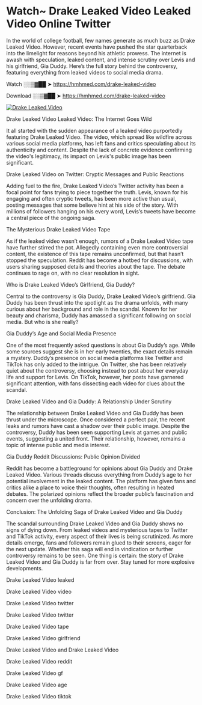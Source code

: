 # Watch~ Drake Leaked Video Leaked Video Online Twitter

In the world of college football, few names generate as much buzz as Drake Leaked Video. However, recent events have pushed the star quarterback into the limelight for reasons beyond his athletic prowess. The internet is awash with speculation, leaked content, and intense scrutiny over Levis and his girlfriend, Gia Duddy. Here’s the full story behind the controversy, featuring everything from leaked videos to social media drama.

Watch ░░▒▓██ ➤ https://hmhmed.com/drake-leaked-video

Download ░░▒▓██ ➤ https://hmhmed.com/drake-leaked-video

[![Drake Leaked Video](https://i.imgur.com/dJHk4Zq.gif)](https://hmhmed.com/drake-leaked-video)

Drake Leaked Video Leaked Video: The Internet Goes Wild

It all started with the sudden appearance of a leaked video purportedly featuring Drake Leaked Video. The video, which spread like wildfire across various social media platforms, has left fans and critics speculating about its authenticity and content. Despite the lack of concrete evidence confirming the video's legitimacy, its impact on Levis's public image has been significant.

Drake Leaked Video on Twitter: Cryptic Messages and Public Reactions

Adding fuel to the fire, Drake Leaked Video’s Twitter activity has been a focal point for fans trying to piece together the truth. Levis, known for his engaging and often cryptic tweets, has been more active than usual, posting messages that some believe hint at his side of the story. With millions of followers hanging on his every word, Levis’s tweets have become a central piece of the ongoing saga.

The Mysterious Drake Leaked Video Tape

As if the leaked video wasn’t enough, rumors of a Drake Leaked Video tape have further stirred the pot. Allegedly containing even more controversial content, the existence of this tape remains unconfirmed, but that hasn’t stopped the speculation. Reddit has become a hotbed for discussions, with users sharing supposed details and theories about the tape. The debate continues to rage on, with no clear resolution in sight.

Who is Drake Leaked Video’s Girlfriend, Gia Duddy?

Central to the controversy is Gia Duddy, Drake Leaked Video’s girlfriend. Gia Duddy has been thrust into the spotlight as the drama unfolds, with many curious about her background and role in the scandal. Known for her beauty and charisma, Duddy has amassed a significant following on social media. But who is she really?

Gia Duddy’s Age and Social Media Presence

One of the most frequently asked questions is about Gia Duddy’s age. While some sources suggest she is in her early twenties, the exact details remain a mystery. Duddy’s presence on social media platforms like Twitter and TikTok has only added to the intrigue. On Twitter, she has been relatively quiet about the controversy, choosing instead to post about her everyday life and support for Levis. On TikTok, however, her posts have garnered significant attention, with fans dissecting each video for clues about the scandal.

Drake Leaked Video and Gia Duddy: A Relationship Under Scrutiny

The relationship between Drake Leaked Video and Gia Duddy has been thrust under the microscope. Once considered a perfect pair, the recent leaks and rumors have cast a shadow over their public image. Despite the controversy, Duddy has been seen supporting Levis at games and public events, suggesting a united front. Their relationship, however, remains a topic of intense public and media interest.

Gia Duddy Reddit Discussions: Public Opinion Divided

Reddit has become a battleground for opinions about Gia Duddy and Drake Leaked Video. Various threads discuss everything from Duddy’s age to her potential involvement in the leaked content. The platform has given fans and critics alike a place to voice their thoughts, often resulting in heated debates. The polarized opinions reflect the broader public’s fascination and concern over the unfolding drama.

Conclusion: The Unfolding Saga of Drake Leaked Video and Gia Duddy

The scandal surrounding Drake Leaked Video and Gia Duddy shows no signs of dying down. From leaked videos and mysterious tapes to Twitter and TikTok activity, every aspect of their lives is being scrutinized. As more details emerge, fans and followers remain glued to their screens, eager for the next update. Whether this saga will end in vindication or further controversy remains to be seen. One thing is certain: the story of Drake Leaked Video and Gia Duddy is far from over. Stay tuned for more explosive developments.

Drake Leaked Video leaked

Drake Leaked Video video

Drake Leaked Video twitter

Drake Leaked Video twitter

Drake Leaked Video tape

Drake Leaked Video girlfriend

Drake Leaked Video and Drake Leaked Video

Drake Leaked Video reddit

Drake Leaked Video gf

Drake Leaked Video age

Drake Leaked Video tiktok